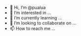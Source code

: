- 👋 Hi, I’m @pualua
- 👀 I’m interested in ...
- 🌱 I’m currently learning ...
- 💞️ I’m looking to collaborate on ...
- 📫 How to reach me ...

<!---
pualua/pualua is a ✨ special ✨ repository because its `README.md` (this file) appears on your GitHub profile.
You can click the Preview link to take a look at your changes.
--->
